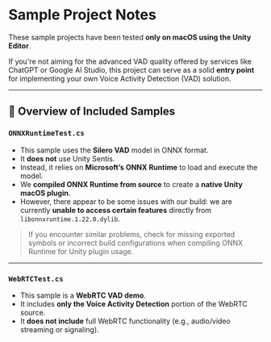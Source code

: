 # Sample Project Notes

These sample projects have been tested **only on macOS using the Unity Editor**.

If you're not aiming for the advanced VAD quality offered by services like ChatGPT or Google AI Studio, this project can serve as a solid **entry point** for implementing your own Voice Activity Detection (VAD) solution.

---

## 🎯 Overview of Included Samples

### `ONNXRuntimeTest.cs`

* This sample uses the **Silero VAD** model in ONNX format.
* It **does not** use Unity Sentis.
* Instead, it relies on **Microsoft’s ONNX Runtime** to load and execute the model.
* We **compiled ONNX Runtime from source** to create a **native Unity macOS plugin**.
* However, there appear to be some issues with our build:
  we are currently **unable to access certain features** directly from `libonnxruntime.1.22.0.dylib`.

> If you encounter similar problems, check for missing exported symbols or incorrect build configurations when compiling ONNX Runtime for Unity plugin usage.

---

### `WebRTCTest.cs`

* This sample is a **WebRTC VAD demo**.
* It includes **only the Voice Activity Detection** portion of the WebRTC source.
* It **does not include** full WebRTC functionality (e.g., audio/video streaming or signaling).